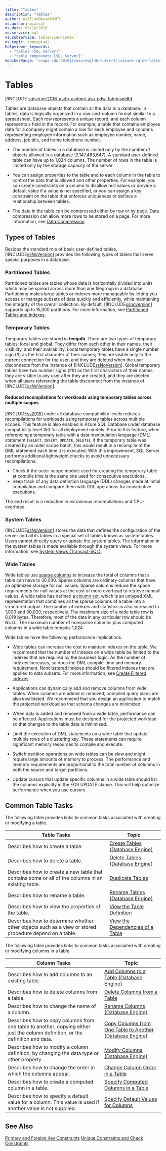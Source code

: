 ```yaml
---
title: "Tables"
description: "Tables"
author: WilliamDAssafMSFT
ms.author: wiassaf
ms.date: 09/18/2019
ms.service: sql
ms.subservice: table-view-index
ms.topic: conceptual
helpviewer_keywords:
  - "tables [SQL Server]"
  - "table components [SQL Server]"
monikerRange: ">=aps-pdw-2016||=azuresqldb-current||=azure-sqldw-latest||>=sql-server-2016||>=sql-server-linux-2017||=azuresqldb-mi-current||=fabric"
---
```

# Tables
[!INCLUDE [sqlserver2016-asdb-asdbmi-asa-pdw-fabricsqldb](../../includes/applies-to-version/sqlserver2016-asdb-asdbmi-asa-pdw-fabricsqldb.md)]

Tables are database objects that contain all the data in a database. In tables, data is logically organized in a row-and-column format similar to a spreadsheet. Each row represents a unique record, and each column represents a field in the record. For example, a table that contains employee data for a company might contain a row for each employee and columns representing employee information such as employee number, name, address, job title, and home telephone number. 

- The number of tables in a database is limited only by the number of objects allowed in a database (2,147,483,647). A standard user-defined table can have up to 1,024 columns. The number of rows in the table is limited only by the storage capacity of the server. 

- You can assign properties to the table and to each column in the table to control the data that is allowed and other properties. For example, you can create constraints on a column to disallow null values or provide a default value if a value is not specified, or you can assign a key constraint on the table that enforces uniqueness or defines a relationship between tables. 

- The data in the table can be compressed either by row or by page. Data compression can allow more rows to be stored on a page. For more information, see [Data Compression](../../relational-databases/data-compression/data-compression.md). 

## Types of Tables
 Besides the standard role of basic user-defined tables, [!INCLUDE[ssNoVersion](../../includes/ssnoversion-md.md)] provides the following types of tables that serve special purposes in a database. 

### Partitioned Tables

Partitioned tables are tables whose data is horizontally divided into units which may be spread across more than one filegroup in a database. Partitioning makes large tables or indexes more manageable by letting you access or manage subsets of data quickly and efficiently, while maintaining the integrity of the overall collection. By default, [!INCLUDE[ssnoversion](../../includes/ssnoversion-md.md)] supports up to 15,000 partitions. For more information, see [Partitioned Tables and Indexes](../../relational-databases/partitions/partitioned-tables-and-indexes.md).

### Temporary Tables

Temporary tables are stored in **tempdb**. There are two types of temporary tables: local and global. They differ from each other in their names, their visibility, and their availability. Local temporary tables have a single number sign (#) as the first character of their names; they are visible only to the current connection for the user, and they are deleted when the user disconnects from the instance of [!INCLUDE[ssNoVersion](../../includes/ssnoversion-md.md)]. Global temporary tables have two number signs (##) as the first characters of their names; they are visible to any user after they are created, and they are deleted when all users referencing the table disconnect from the instance of [!INCLUDE[ssNoVersion](../../includes/ssnoversion-md.md)]. 


#### <a name="ctp23"></a> Reduced recompilations for workloads using temporary tables across multiple scopes

[!INCLUDE[ss2019](../../includes/sssql19-md.md)] under all database compatibility levels reduces recompilations for workloads using temporary tables across multiple scopes. This feature is also enabled in Azure SQL Database under database compatibility level 150 for all deployment models.  Prior to this feature, when referencing a temporary table with a data manipulation language (DML) statement (`SELECT`, `INSERT`, `UPDATE`, `DELETE`), if the temporary table was created by an outer scope batch, this would result in a recompile of the DML statement each time it is executed. With this improvement, SQL Server performs additional lightweight checks to avoid unnecessary recompilations:

- Check if the outer-scope module used for creating the temporary table at compile time is the same one used for consecutive executions. 
- Keep track of any data definition language (DDL) changes made at initial compilation and compare them with DDL operations for consecutive executions.

The end result is a reduction in extraneous recompilations and CPU-overhead.

### System Tables

[!INCLUDE[ssNoVersion](../../includes/ssnoversion-md.md)] stores the data that defines the configuration of the server and all its tables in a special set of tables known as system tables. Users cannot directly query or update the system tables. The information in the system tables is made available through the system views. For more information, see [System Views &#40;Transact-SQL&#41;](../../t-sql/language-reference.md). 
 
### Wide Tables

Wide tables use [sparse columns](../../relational-databases/tables/use-sparse-columns.md) to increase the total of columns that a table can have to 30,000. Sparse columns are ordinary columns that have an optimized storage for null values. Sparse columns reduce the space requirements for null values at the cost of more overhead to retrieve nonnull values. A wide table has defined a [column set](../../relational-databases/tables/use-column-sets.md), which is an untyped XML representation that combines all the sparse columns of a table into a structured output. The number of indexes and statistics is also increased to 1,000 and 30,000, respectively. The maximum size of a wide table row is 8,019 bytes. Therefore, most of the data in any particular row should be NULL. The maximum number of nonsparse columns plus computed columns in a wide table remains 1,024. 

Wide tables have the following performance implications.

- Wide tables can increase the cost to maintain indexes on the table. We recommend that the number of indexes on a wide table be limited to the indexes that are required by the business logic. As the number of indexes increases, so does the DML compile-time and memory requirement. Nonclustered indexes should be filtered indexes that are applied to data subsets. For more information, see [Create Filtered Indexes](../../relational-databases/indexes/create-filtered-indexes.md). 

- Applications can dynamically add and remove columns from wide tables. When columns are added or removed, compiled query plans are also invalidated. We recommend that you design an application to match the projected workload so that schema changes are minimized. 

- When data is added and removed from a wide table, performance can be affected. Applications must be designed for the projected workload so that changes to the table data is minimized. 

- Limit the execution of DML statements on a wide table that update multiple rows of a clustering key. These statements can require significant memory resources to compile and execute. 

- Switch partition operations on wide tables can be slow and might require large amounts of memory to process. The performance and memory requirements are proportional to the total number of columns in both the source and target partitions. 

- Update cursors that update specific columns in a wide table should list the columns explicitly in the FOR UPDATE clause. This will help optimize performance when you use cursors. 

## Common Table Tasks
 The following table provides links to common tasks associated with creating or modifying a table. 

|Table Tasks|Topic|
|-----------------|-----------|
|Describes how to create a table.|[Create Tables &#40;Database Engine&#41;](../../relational-databases/tables/create-tables-database-engine.md)|
|Describes how to delete a table.|[Delete Tables &#40;Database Engine&#41;](../../relational-databases/tables/delete-tables-database-engine.md)|
|Describes how to create a new table that contains some or all of the columns in an existing table.|[Duplicate Tables](../../relational-databases/tables/duplicate-tables.md)|
|Describes how to rename a table.|[Rename Tables &#40;Database Engine&#41;](../../relational-databases/tables/rename-tables-database-engine.md)|
|Describes how to view the properties of the table.|[View the Table Definition](../../relational-databases/tables/view-the-table-definition.md)|
|Describes how to determine whether other objects such as a view or stored procedure depend on a table.|[View the Dependencies of a Table](../../relational-databases/tables/view-the-dependencies-of-a-table.md)|

 The following table provides links to common tasks associated with creating or modifying columns in a table. 

|Column Tasks|Topic|
|------------------|-----------|
|Describes how to add columns to an existing table.|[Add Columns to a Table &#40;Database Engine&#41;](../../relational-databases/tables/add-columns-to-a-table-database-engine.md)|
|Describes how to delete columns from a table.|[Delete Columns from a Table](../../relational-databases/tables/delete-columns-from-a-table.md)|
|Describes how to change the name of a column.|[Rename Columns &#40;Database Engine&#41;](../../relational-databases/tables/rename-columns-database-engine.md)|
|Describes how to copy columns from one table to another, copying either just the column definition, or the definition and data.|[Copy Columns from One Table to Another &#40;Database Engine&#41;](../../relational-databases/tables/copy-columns-from-one-table-to-another-database-engine.md)|
|Describes how to modify a column definition, by changing the data type or other property.|[Modify Columns &#40;Database Engine&#41;](../../relational-databases/tables/modify-columns-database-engine.md)|
|Describes how to change the order in which the columns appear.|[Change Column Order in a Table](../../relational-databases/tables/change-column-order-in-a-table.md)|
|Describes how to create a computed column in a table.|[Specify Computed Columns in a Table](../../relational-databases/tables/specify-computed-columns-in-a-table.md)|
|Describes how to specify a default value for a column. This value is used if another value is not supplied.|[Specify Default Values for Columns](../../relational-databases/tables/specify-default-values-for-columns.md)|

## See Also
 [Primary and Foreign Key Constraints](../../relational-databases/tables/primary-and-foreign-key-constraints.md) 
 [Unique Constraints and Check Constraints](../../relational-databases/tables/unique-constraints-and-check-constraints.md)
